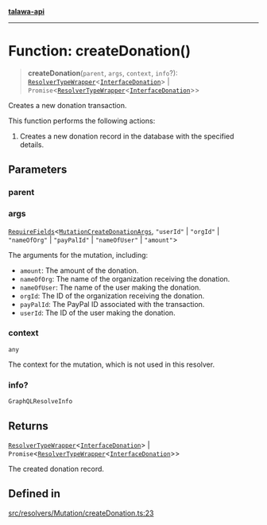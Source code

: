[**talawa-api**](../../../../README.md)

***

# Function: createDonation()

> **createDonation**(`parent`, `args`, `context`, `info`?): [`ResolverTypeWrapper`](../../../../types/generatedGraphQLTypes/type-aliases/ResolverTypeWrapper.md)\<[`InterfaceDonation`](../../../../models/Donation/interfaces/InterfaceDonation.md)\> \| `Promise`\<[`ResolverTypeWrapper`](../../../../types/generatedGraphQLTypes/type-aliases/ResolverTypeWrapper.md)\<[`InterfaceDonation`](../../../../models/Donation/interfaces/InterfaceDonation.md)\>\>

Creates a new donation transaction.

This function performs the following actions:
1. Creates a new donation record in the database with the specified details.

## Parameters

### parent

### args

[`RequireFields`](../../../../types/generatedGraphQLTypes/type-aliases/RequireFields.md)\<[`MutationCreateDonationArgs`](../../../../types/generatedGraphQLTypes/type-aliases/MutationCreateDonationArgs.md), `"userId"` \| `"orgId"` \| `"nameOfOrg"` \| `"payPalId"` \| `"nameOfUser"` \| `"amount"`\>

The arguments for the mutation, including:
  - `amount`: The amount of the donation.
  - `nameOfOrg`: The name of the organization receiving the donation.
  - `nameOfUser`: The name of the user making the donation.
  - `orgId`: The ID of the organization receiving the donation.
  - `payPalId`: The PayPal ID associated with the transaction.
  - `userId`: The ID of the user making the donation.

### context

`any`

The context for the mutation, which is not used in this resolver.

### info?

`GraphQLResolveInfo`

## Returns

[`ResolverTypeWrapper`](../../../../types/generatedGraphQLTypes/type-aliases/ResolverTypeWrapper.md)\<[`InterfaceDonation`](../../../../models/Donation/interfaces/InterfaceDonation.md)\> \| `Promise`\<[`ResolverTypeWrapper`](../../../../types/generatedGraphQLTypes/type-aliases/ResolverTypeWrapper.md)\<[`InterfaceDonation`](../../../../models/Donation/interfaces/InterfaceDonation.md)\>\>

The created donation record.

## Defined in

[src/resolvers/Mutation/createDonation.ts:23](https://github.com/Suyash878/talawa-api/blob/f376d03c37e9acd046e7cc983947432c95f74442/src/resolvers/Mutation/createDonation.ts#L23)
